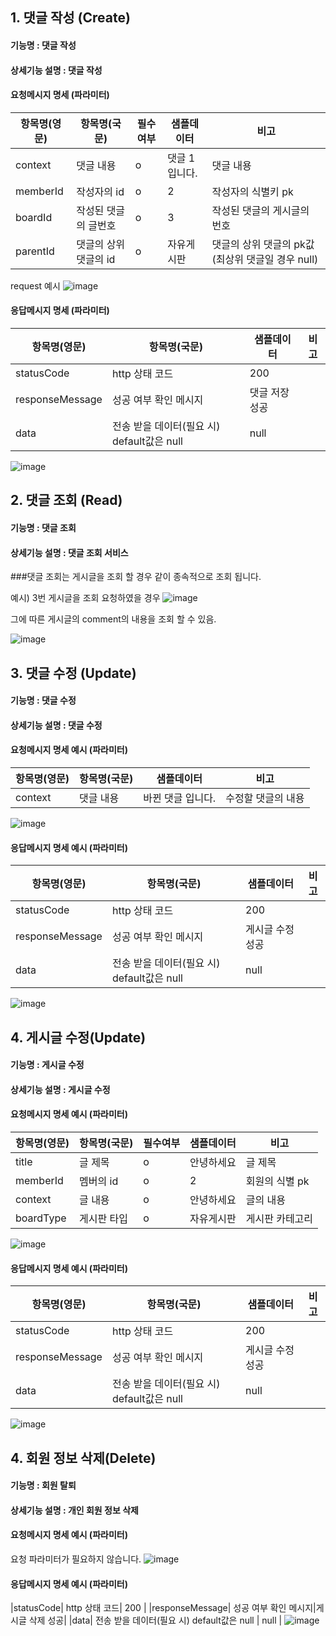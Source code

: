 ## 1. 댓글 작성 (Create)

#### 기능명 : 댓글 작성
#### 상세기능 설명 : 댓글 작성 

#### 요청메시지 명세 (파라미터)

|항목명(영문)|항목명(국문)|필수여부|샘플데이터|비고|
|---|---|---|---|---|
|context| 댓글 내용 |o|댓글 1 입니다.|댓글 내용|
|memberId| 작성자의 id |o| 2 |작성자의 식별키 pk|
|boardId| 작성된 댓글의 글번호| o | 3 | 작성된 댓글의 게시글의 번호|
|parentId| 댓글의 상위 댓글의 id |o|자유게시판| 댓글의 상위 댓글의 pk값(최상위 댓글일 경우 null) |


request 예시
![image](https://user-images.githubusercontent.com/43841476/169251479-f6d57f5c-8d5e-4f86-8287-8d19f2259c43.png)




#### 응답메시지 명세 (파라미터)

|항목명(영문)|항목명(국문)|샘플데이터|비고|
|---|---|---|---|
|statusCode| http 상태 코드| 200 |
|responseMessage| 성공 여부 확인 메시지|댓글 저장 성공|
|data| 전송 받을 데이터(필요 시) default값은 null | null |


![image](https://user-images.githubusercontent.com/43841476/169252079-b3f794fe-a8c8-47d9-8578-1708627b28a1.png)






## 2. 댓글 조회  (Read)

#### 기능명 : 댓글 조회
#### 상세기능 설명 : 댓글 조회 서비스



###댓글 조회는 게시글을 조회 할 경우 같이 종속적으로 조회 됩니다.

예시)
3번 게시글을 조회 요청하였을 경우
![image](https://user-images.githubusercontent.com/43841476/169252582-53d7a175-2d35-410b-8e3a-e95b6e48add6.png)

그에 따른 게시글의 comment의 내용을 조회 할 수 있음.

![image](https://user-images.githubusercontent.com/43841476/169252412-d750d831-e678-4bde-8d27-9b0f4361df13.png)




## 3. 댓글 수정 (Update)

#### 기능명 : 댓글 수정
#### 상세기능 설명 : 댓글 수정

#### 요청메시지 명세 예시 (파라미터)
|항목명(영문)|항목명(국문)|샘플데이터|비고|
|---|---|---|---|
| context | 댓글 내용 | 바뀐 댓글 입니다. |  수정할 댓글의 내용|

![image](https://user-images.githubusercontent.com/43841476/169254823-cce92031-53e2-464b-9fdb-ba5a3ca67eb3.png)

#### 응답메시지 명세 예시 (파라미터)

|항목명(영문)|항목명(국문)|샘플데이터|비고|
|---|---|---|---|
| statusCode | http 상태 코드| 200 |
|responseMessage| 성공 여부 확인 메시지|게시글 수정 성공|
|data| 전송 받을 데이터(필요 시) default값은 null | null |

![image](https://user-images.githubusercontent.com/43841476/169256619-90db6b92-96c3-4574-8ced-47198c0a8f47.png)


## 4. 게시글 수정(Update)

#### 기능명 : 게시글 수정
#### 상세기능 설명 : 게시글 수정 

#### 요청메시지 명세 예시 (파라미터)

|항목명(영문)|항목명(국문)|필수여부|샘플데이터|비고|
|---|---|---|---|---|
|title| 글 제목 |o|안녕하세요|글 제목|
|memberId| 멤버의 id |o| 2 |회원의 식별 pk|
|context| 글 내용 | o | 안녕하세요 | 글의 내용|
|boardType|게시판 타입|o|자유게시판|게시판 카테고리|

![image](https://user-images.githubusercontent.com/43841476/169247019-baf7dd3e-d445-42aa-ad8b-e60653bae55a.png)

#### 응답메시지 명세 예시 (파라미터)

|항목명(영문)|항목명(국문)|샘플데이터|비고|
|---|---|---|---|
|statusCode| http 상태 코드| 200 |
|responseMessage| 성공 여부 확인 메시지|게시글 수정 성공|
|data| 전송 받을 데이터(필요 시) default값은 null | null |

![image](https://user-images.githubusercontent.com/43841476/169247294-4dd3a2f4-db89-4868-9945-33a2729fef94.png)


## 4. 회원 정보 삭제(Delete)

#### 기능명 : 회원 탈퇴
#### 상세기능 설명 : 개인 회원 정보 삭제 

#### 요청메시지 명세 예시 (파라미터)



요청 파라미터가 필요하지 않습니다.
![image](https://user-images.githubusercontent.com/43841476/169247485-4b236e5c-59e9-4f87-a91b-fa21fe5b0994.png)

#### 응답메시지 명세 예시 (파라미터)
|statusCode| http 상태 코드| 200 |
|responseMessage| 성공 여부 확인 메시지|게시글 삭제 성공|
|data| 전송 받을 데이터(필요 시) default값은 null | null |
![image](https://user-images.githubusercontent.com/43841476/169247505-387e7a44-213d-4f06-bcb9-78943bc2f997.png)





